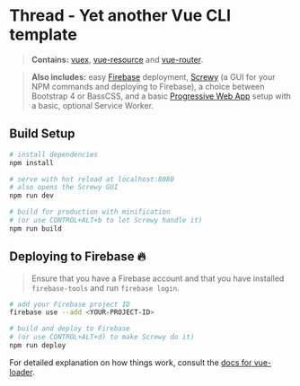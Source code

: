 # Thread - Yet another Vue CLI template

> **Contains:** [vuex](https://github.com/vuejs/vuex), [vue-resource](https://github.com/pagekit/vue-resource) and [vue-router](https://github.com/vuejs/vue-router).

> **Also includes:** easy [Firebase](https://console.firebase.google.com) deployment, [Screwy](https://github.com/samueleaton/screwy) (a GUI for your NPM commands and deploying to Firebase), a choice between Bootstrap 4 or BassCSS, and a basic [Progressive Web App](https://developers.google.com/web/progressive-web-apps/) setup with a basic, optional Service Worker.

## Build Setup

``` bash
# install dependencies
npm install

# serve with hot reload at localhost:8080
# also opens the Screwy GUI
npm run dev

# build for production with minification
# (or use CONTROL+ALT+b to let Screwy handle it)
npm run build
```

## Deploying to Firebase :fire:
> Ensure that you have a Firebase account and that you have installed `firebase-tools` and run `firebase login`.

``` bash
# add your Firebase project ID
firebase use --add <YOUR-PROJECT-ID>

# build and deploy to Firebase
# (or use CONTROL+ALT+d) to make Screwy do it)
npm run deploy
```

For detailed explanation on how things work, consult the [docs for vue-loader](http://vuejs.github.io/vue-loader).

